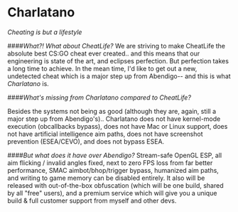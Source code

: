 # Charlatano
_Cheating is but a lifestyle_

####_What?! What about CheatLife?_
We are striving to make CheatLife the absolute best CS:GO cheat ever created.. and this means that our engineering
is state of the art, and eclipses perfection. But perfection takes a long time to achieve. In the mean time, I'd like
to get out a new, undetected cheat which is a major step up from Abendigo-- and this is what _Charlatano_ is.

####_What's missing from Charlatano compared to CheatLife?_

Besides the systems not being as good (although they are, again, still a major step up from Abendigo's)..
Charlatano does not have kernel-mode execution (obcallbacks bypass), does not have Mac or Linux support,
does not have artificial intelligence aim paths, does not have screenshot prevention (ESEA/CEVO),
and does not bypass ESEA.

####_But what does it have over Abendigo?_
Stream-safe OpenGL ESP, all aim flicking / invalid angles fixed, next to zero FPS loss from far better performance,
SMAC aimbot/bhop/trigger bypass, humanized aim paths, and writing to game memory can be disabled entirely.
It also will be released with out-of-the-box obfuscation (which will be one build, shared by all "free" users),
and a premium service which will give you a unique build & full customer support from myself and other devs.